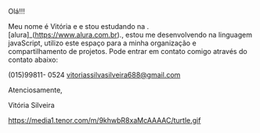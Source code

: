 Olá!!!

Meu nome é Vitória
e e stou estudando na .[alura]_(https://www.alura.com.br)., estou me desenvolvendo na linguagem javaScript, 
utilizo este espaço para a minha organização e compartilhamento de projetos.
Pode entrar em contato comigo através do contato abaixo:

(015)99811- 0524
vitoriassilvasilveira688@gmail.com

Atenciosamente,                                                                                                                                                                                                                                                                        

Vitória Silveira

https://media1.tenor.com/m/9khwbR8xaMcAAAAC/turtle.gif
